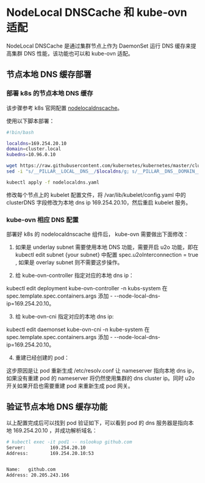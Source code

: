 # NodeLocal DNSCache 和 kube-ovn 适配

NodeLocal DNSCache 是通过集群节点上作为 DaemonSet 运行 DNS 缓存来提高集群 DNS 性能，该功能也可以和 kube-ovn 适配。

## 节点本地 DNS 缓存部署

### 部署 k8s 的节点本地 DNS 缓存

该步骤参考 k8s 官网配置 [nodelocaldnscache](https://kubernetes.io/zh-cn/docs/tasks/administer-cluster/nodelocaldns/)。

使用以下脚本部署：

```bash
#!bin/bash

localdns=169.254.20.10
domain=cluster.local
kubedns=10.96.0.10

wget https://raw.githubusercontent.com/kubernetes/kubernetes/master/cluster/addons/dns/nodelocaldns/nodelocaldns.yaml
sed -i "s/__PILLAR__LOCAL__DNS__/$localdns/g; s/__PILLAR__DNS__DOMAIN__/$domain/g; s/,__PILLAR__DNS__SERVER__//g; s/__PILLAR__CLUSTER__DNS__/$kubedns/g" nodelocaldns.yaml

kubectl apply -f nodelocaldns.yaml
```

修改每个节点上的 kubelet 配置文件，将 /var/lib/kubelet/config.yaml 中的 clusterDNS 字段修改为本地 dns ip 169.254.20.10，然后重启 kubelet 服务。

### kube-ovn 相应 DNS 配置

部署好 k8s 的 nodelocaldnscache 组件后， kube-ovn 需要做出下面修改：

1. 如果是 underlay subnet 需要使用本地 DNS 功能，需要开启 u2o 功能，即在 kubectl edit subnet {your subnet} 中配置 spec.u2oInterconnection = true , 如果是 overlay subnet 则不需要这步操作。

2. 给 kube-ovn-controller 指定对应的本地 dns ip：

kubectl edit deployment kube-ovn-controller -n kubs-system 在 spec.template.spec.containers.args 添加 - --node-local-dns-ip=169.254.20.10。

3. 给 kube-ovn-cni 指定对应的本地 dns ip:

kubectl edit daemonset kube-ovn-cni -n kube-system 在 spec.template.spec.containers.args 添加 - --node-local-dns-ip=169.254.20.10。

4. 重建已经创建的 pod：

这步原因是让 pod 重新生成 /etc/resolv.conf 让 nameserver 指向本地 dns ip，如果没有重建 pod 的 nameserver 将仍然使用集群的 dns cluster ip。同时 u2o 开关如果开启也需要重建 pod 来重新生成 pod 网关。

## 验证节点本地 DNS 缓存功能

以上配置完成后可以找到 pod 验证如下，可以看到 pod 的 dns 服务器是指向本地 169.254.20.10 ，并成功解析域名：

```bash
# kubectl exec -it pod1 -- nslookup github.com
Server:         169.254.20.10
Address:        169.254.20.10:53


Name:   github.com
Address: 20.205.243.166
```
